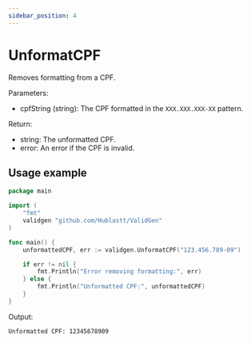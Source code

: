 ```yaml
---
sidebar_position: 4
---
```


# UnformatCPF
Removes formatting from a CPF.

Parameters:
- cpfString (string): The CPF formatted in the `XXX.XXX.XXX-XX` pattern.

Return:
- string: The unformatted CPF.
- error: An error if the CPF is invalid.

## Usage example

```go
package main

import (
    "fmt"
    validgen "github.com/Hublastt/ValidGen"
)

func main() {
    unformattedCPF, err := validgen.UnformatCPF("123.456.789-09")

    if err != nil {
        fmt.Println("Error removing formatting:", err)
    } else {
        fmt.Println("Unformatted CPF:", unformattedCPF)
    }
}
```

Output:
```
Unformatted CPF: 12345678909
```
